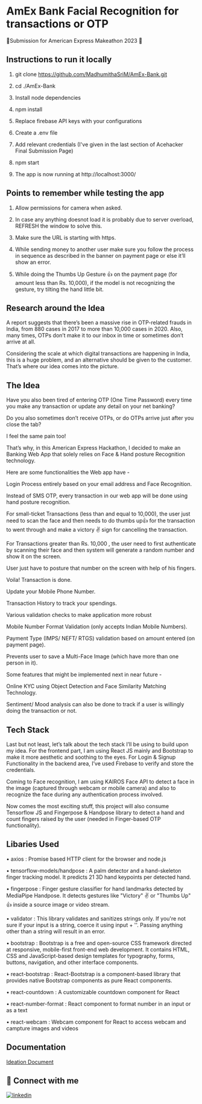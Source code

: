 
# AmEx Bank Facial Recognition for transactions or OTP

🌟Submission for American Express Makeathon 2023 🌟




## Instructions to run it locally

1. git clone https://github.com/MadhumithaSriM/AmEx-Bank.git

2. cd ./AmEx-Bank

3. Install node dependencies

4. npm install

5. Replace firebase API keys with your configurations

6. Create a .env file

7. Add relevant credentials (I've given in the last section of Acehacker Final Submission Page)

8. npm start

9. The app is now running at http://localhost:3000/

## Points to remember while testing the app

1. Allow permissions for camera when asked.

2. In case any anything doesnot load it is probably due to server overload, REFRESH the window to solve this.

3. Make sure the URL is starting with https.

4. While sending money to another user make sure you follow the process in sequence as described in the banner on payment page or else it’ll show an error.

5. While doing the Thumbs Up Gesture 👍 on the payment page (for amount less than Rs. 10,000), if the model is not recognizing the gesture, try tilting the hand little bit.


## Research around the Idea

A report suggests that there’s been a massive rise in OTP-related frauds in India, from 880 cases in 2017 to more than 10,000 cases in 2020. Also, many times, OTPs don’t make it to our inbox in time or sometimes don’t arrive at all.

Considering the scale at which digital transactions are happening in India, this is a huge problem, and an alternative should be given to the customer. That’s where our idea comes into the picture.





## The Idea

Have you also been tired of entering OTP (One Time Password) every time you make any transaction or update any detail on your net banking?

Do you also sometimes don’t receive OTPs, or do OTPs arrive just after you close the tab?

I feel the same pain too!

That’s why, in this American Express Hackathon, I decided to make an Banking Web App that solely relies on Face & Hand posture Recognition technology.

Here are some functionalities the Web app have -

Login Process entirely based on your email address and Face Recognition.

Instead of SMS OTP, every transaction in our web app will be done using hand posture recognition.

For small-ticket Transactions (less than and equal to 10,000), the user just need to scan the face and then needs to do thumbs up👍 for the transaction to went through and make a victory ✌️ sign for cancelling the transaction.

For Transactions greater than Rs. 10,000 , the user need to first authenticate by scanning their face and then system will generate a random number and show it on the screen. 

User just have to posture that number on the screen with help of his fingers.

Voila! Transaction is done.

Update your Mobile Phone Number.

Transaction History to track your spendings.

Various validation checks to make application more robust

Mobile Number Format Validation (only accepts Indian Mobile Numbers).

Payment Type (IMPS/ NEFT/ RTGS) validation based on amount entered (on payment page).

Prevents user to save a Multi-Face Image (which have more than one person in it).

Some features that might be implemented next in near future -

Online KYC using Object Detection and Face Similarity Matching Technology.

Sentiment/ Mood analysis can also be done to track if a user is willingly doing the transaction or not.

## Tech Stack


Last but not least, let’s talk about the tech stack I’ll be using to build upon my idea. For the frontend part, I am using React JS mainly and Bootstrap to make it more aesthetic and soothing to the eyes. For Login & Signup Functionality in the backend area, I’ve used Firebase to verify and store the credentials.

Coming to Face recognition, I am using KAIROS Face API to detect a face in the image (captured through webcam or mobile camera) and also to recognize the face during any authentication process involved.

Now comes the most exciting stuff, this project will also consume Tensorflow JS and Fingerpose & Handpose library to detect a hand and count fingers raised by the user (needed in Finger-based OTP functionality).



## Libaries Used


• axios : Promise based HTTP client for the browser and node.js

• tensorflow-models/handpose : A palm detector and a hand-skeleton finger tracking model. It predicts 21 3D hand keypoints per detected hand.

• fingerpose : Finger gesture classifier for hand landmarks detected by MediaPipe Handpose. It detects gestures like "Victory" ✌️ or "Thumbs Up" 👍 inside a source image or video stream.

• validator : This library validates and sanitizes strings only. If you're not sure if your input is a string, coerce it using input + ''. Passing anything other than a string will result in an error.

• bootstrap : Bootstrap is a free and open-source CSS framework directed at responsive, mobile-first front-end web development. It contains HTML, CSS and JavaScript-based design templates for typography, forms, buttons, navigation, and other interface components.

• react-bootstrap : React-Bootstrap is a component-based library that provides native Bootstrap components as pure React components.

• react-countdown : A customizable countdown component for React

• react-number-format : React component to format number in an input or as a text

• react-webcam : Webcam component for React to access webcam and campture images and videos



## Documentation

[Ideation Document](https://docs.google.com/document/d/1vjnRXz1xJc0t0TuXG265XJB6qwfX4Nt2IopFpPfGLL4/edit?usp=sharing)


## 🔗 Connect with me

[![linkedin](https://img.shields.io/badge/linkedin-0A66C2?style=for-the-badge&logo=linkedin&logoColor=white)](https://www.linkedin.com/in/madhumitha-sri-m-9b0111210/)



